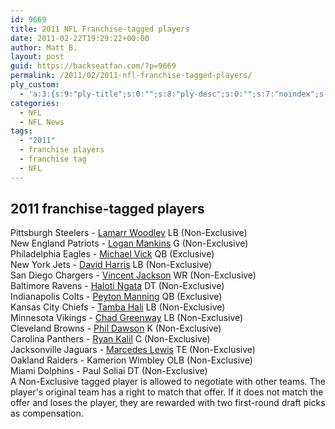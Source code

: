 ```yaml
---
id: 9669
title: 2011 NFL Franchise-tagged players
date: 2011-02-22T19:29:22+00:00
author: Matt B.
layout: post
guid: https://backseatfan.com/?p=9669
permalink: /2011/02/2011-nfl-franchise-tagged-players/
ply_custom:
  - 'a:3:{s:9:"ply-title";s:0:"";s:8:"ply-desc";s:0:"";s:7:"noindex";s:0:"";}'
categories:
  - NFL
  - NFL News
tags:
  - "2011"
  - franchise players
  - franchise tag
  - NFL
---
```


<div class="entry">
  <h2>
    <strong>2011 franchise-tagged players</strong>
  </h2>

  <p>
    Pittsburgh Steelers - <a href="http://content.usatoday.com/communities/thehuddle/post/2011/02/nfl-lamarr-woodley-steelers/1">Lamarr Woodley</a> LB (Non-Exclusive)<br /> New England Patriots - <a href="http://espn.go.com/blog/boston/new-england-patriots/post/_/id/4693085/logan-mankins-franchise-tag-analysis">Logan Mankins</a> G (Non-Exclusive)<br /> Philadelphia Eagles - <a href="http://profootballtalk.nbcsports.com/2011/02/15/franchise-tag-coming-for-vick-transition-tag-for-akers/">Michael Vick</a> QB (Exclusive)<br /> New York Jets - <a href="https://www.nydailynews.com/sports/football/jets/2011/02/16/2011-02-16_jets_put_tag_on_harris.html">David Harris</a> LB (Non-Exclusive)<br /> San Diego Chargers - <a href="https://www.sportingnews.com/nfl/story/2011-02-15/chargers-place-franchise-tag-on-wr-vincent-jackson">Vincent Jackson</a> WR (Non-Exclusive)<br /> Baltimore Ravens - <a href="http://articles.baltimoresun.com/2011-02-15/sports/bs-sp-ravens-haloti-ngata-0216-20110215_1_franchise-tag-haloti-ngata-franchise-number">Haloti Ngata</a> DT (Non-Exclusive)<br /> Indianapolis Colts - <a href="http://content.usatoday.com/communities/thehuddle/post/2011/02/nfl-colts-peyton-manning-franchise-tag/1?csp=34sports">Peyton Manning</a> QB (Exclusive)<br /> Kansas City Chiefs - <a href="http://content.usatoday.com/communities/thehuddle/post/2011/02/chiefs-affix-franchise-tag-to-olb-tamba-hali/1">Tamba Hali</a> LB (Non-Exclusive)<br /> Minnesota Vikings - <a href="https://www.startribune.com/sports/vikings/116629598.html?elr=KArksi8cyaiUo8cyaiUiD3aPc:_Yyc:aU7DYaGEP7Ur">Chad Greenway</a> LB (Non-Exclusive)<br /> Cleveland Browns - <a href="http://sports.espn.go.com/nfl/news/story?id=6148107">Phil Dawson</a> K (Non-Exclusive)<br /> Carolina Panthers - <a href="http://sports.espn.go.com/nfl/news/story?id=6147197">Ryan Kalil</a> C (Non-Exclusive)<br /> Jacksonville Jaguars - <a href="http://twitter.com/#!/jaguarsinsider/status/40519149704712192">Marcedes Lewis</a> TE (Non-Exclusive)<br /> Oakland Raiders - Kamerion Wimbley OLB (Non-Exclusive)<br /> Miami Dolphins - Paul Soliai DT (Non-Exclusive)<br /> A Non-Exclusive tagged player is allowed to negotiate with other teams. The player's original team has a right to match that offer. If it does not match the offer and loses the player, they are rewarded with two first-round draft picks as compensation.
  </p>
</div>
